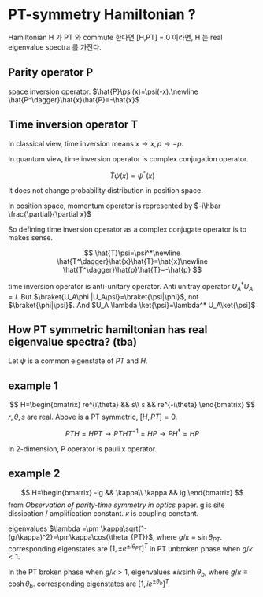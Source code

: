 # PT-symmetry Hamiltonian ? 

Hamiltonian H 가 PT 와 commute 한다면 [H,PT] = 0 이라면, H 는 real eigenvalue spectra 를 가진다. 

## Parity operator P

space inversion operator. $\hat{P}\psi(x)=\psi(-x).\newline
 \hat{P^\dagger}\hat{x}\hat{P}=-\hat{x}$

## Time inversion operator T

In classical view, time inversion means $x\rightarrow x,p\rightarrow -p.$

In quantum view, time inversion operator is complex conjugation operator. 

$$
\hat{T}\psi(x)=\psi^*(x)
$$

It does not change probability distribution in position space.

In position space, momentum operator is represented by $-i\hbar \frac{\partial}{\partial x}$

So defining time inversion operator as a complex conjugate operator is to makes sense.

$$
\hat{T}\psi=\psi^*\newline
 \hat{T^\dagger}\hat{x}\hat{T}=\hat{x}\newline
 \hat{T^\dagger}\hat{p}\hat{T}=-\hat{p}
 $$

time inversion operator is anti-unitary operator. Anti unitray operator $U^{\dagger}_{A} U_A=I$. But $\braket{U_A\phi |U_A\psi}=\braket{\psi|\phi}$, not $\braket{\phi|\psi}$. And $U_A \lambda \ket{\psi}=\lambda^* U_A\ket{\psi}$

## How PT symmetric hamiltonian has real eigenvalue spectra? (tba)

Let $\psi$ is a common eigenstate of $PT$ and $H$.


## example 1

$$
H=\begin{bmatrix}
re^{i\theta} && s\\
s && re^{-i\theta}
\end{bmatrix}
$$
$r,\theta,s$ are real. Above is a PT symmetric, $[H,PT]=0$.

$$
PTH = HPT \rightarrow PTHT^{-1}=HP\rightarrow PH^{\dagger}=HP
$$

In 2-dimension, P operator is pauli x operator. 

## example 2

$$
H=\begin{bmatrix}
-ig && \kappa\\
\kappa && ig
\end{bmatrix}
$$
from *Observation of parity-time symmetry in optics* paper. g is site dissipation / amplification constant. $\kappa$ is coupling constant.

eigenvalues $\lambda =\pm \kappa\sqrt{1-(g/\kappa)^2}=\pm\kappa\cos{\theta_{PT}}$, where $g/\kappa \equiv \sin{\theta_{PT}}$. corresponding eigenstates are $[1,\pm e^{\pm i\theta_{PT}}]^{T}$ in PT unbroken phase when $g/\kappa < 1$.

In the PT broken phase when $g/\kappa > 1$, eigenvalues $\pm i\kappa \sinh{\theta_b}$, where $g/\kappa\equiv \cosh{\theta_b}$. corresponding eigenstates are $[1, ie^{\pm\theta_b}]^{T}$
